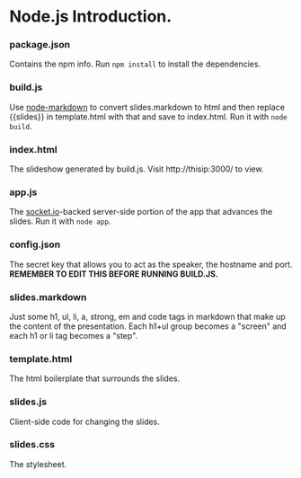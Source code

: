 Node.js Introduction.
===


### package.json

Contains the npm info. Run `npm install` to install the dependencies.

### build.js

Use [node-markdown](https://github.com/andris9/node-markdown) to convert slides.markdown to html and then replace {{slides}} in template.html with that and save to index.html. Run it with `node build`.

### index.html

The slideshow generated by build.js. Visit http://thisip:3000/ to view.

### app.js

The [socket.io](http://socket.io/)-backed server-side portion of the app that advances the slides. Run it with `node app`.

### config.json

The secret key that allows you to act as the speaker, the hostname and port.
**REMEMBER TO EDIT THIS BEFORE RUNNING BUILD.JS.**

### slides.markdown

Just some h1, ul, li, a, strong, em and code tags in markdown that make up the content of the presentation. Each h1+ul group becomes a "screen" and each h1 or li tag becomes a "step".

### template.html

The html boilerplate that surrounds the slides.

### slides.js

Client-side code for changing the slides.

### slides.css

The stylesheet.

